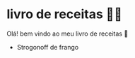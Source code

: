 # livro de receitas :man_cook:

Olá! bem vindo ao meu livro de receitas :wave:

- Strogonoff de frango

  
